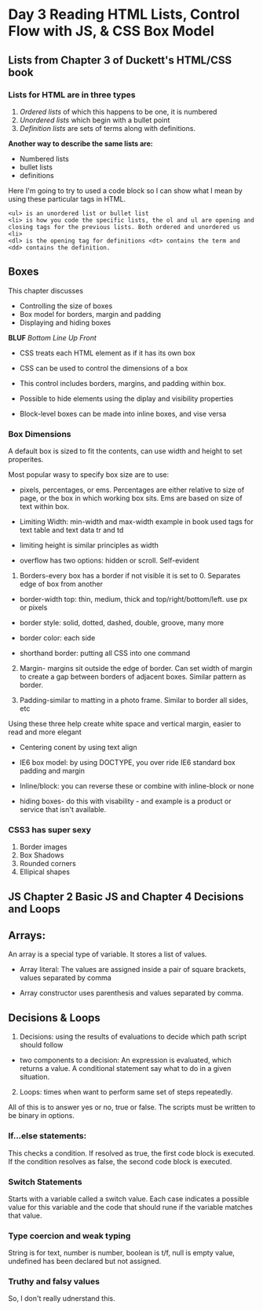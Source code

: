# Day 3 Reading HTML Lists, Control Flow with JS, & CSS Box Model

## Lists from Chapter 3 of Duckett's HTML/CSS book

### Lists for HTML are in three types

1. *Ordered lists* of which this happens to be one, it is numbered
2. *Unordered lists* which begin with a bullet point
3. *Definition lists* are sets of terms along with definitions.

**Another way to describe the same lists are:**

- Numbered lists
- bullet lists
- definitions

Here I'm going to try to used a code block so I can show what I mean by using these particular tags in HTML.

```<ol> is an ordered or numbered list
<ul> is an unordered list or bullet list
<li> is how you code the specific lists, the ol and ul are opening and closing tags for the previous lists. Both ordered and unordered us <li>
<dl> is the opening tag for definitions <dt> contains the term and <dd> contains the definition.
```

## Boxes

This chapter discusses 

- Controlling the size of boxes
- Box model for borders, margin and padding
- Displaying and hiding boxes

**BLUF**  *Bottom Line Up Front*

- CSS treats each HTML element as if it has its own box

- CSS can be used to control the dimensions of a box

- This control includes borders, margins, and padding within box.

- Possible to hide elements using the diplay and visibility properties

- Block-level boxes can be made into inline boxes, and vise versa

### Box Dimensions
A default box is sized to fit the contents, can use width and height to set properites. 

Most popular wasy to specify box size are to use:

- pixels, percentages, or ems. Percentages are either relative to size of page, or the box in which working box sits. Ems are based on size of text within box.

- Limiting Width: min-width and max-width example in book used tags for text table and text data tr and td

- limiting height is similar principles as width

- overflow has two options: hidden or scroll. Self-evident

1. Borders-every box has a border if not visible it is set to 0. Separates edge of box from another

- border-width top: thin,   medium, thick and top/right/bottom/left. use px or pixels

- border style: solid, dotted, dashed, double, groove, many more

- border color: each side

- shorthand border: putting all CSS into one command


2. Margin- margins sit outside the edge of border. Can set width of margin to create a gap between borders of adjacent boxes. Similar pattern as border.

3. Padding-similar to matting in a photo frame. Similar to border all sides, etc

Using these three help create white space and vertical margin, easier to read and more elegant

- Centering conent by using text align

- IE6 box model: by using DOCTYPE, you over ride IE6 standard box padding and margin

- Inline/block: you can reverse these or combine with inline-block or none

- hiding boxes- do this with visability - and example is a product or service that isn't available.

### CSS3 has super sexy

1. Border images
2. Box Shadows
3. Rounded corners
4. Ellipical shapes

## JS Chapter 2 Basic JS and Chapter 4 Decisions and Loops

## Arrays:
An array is a special type of variable. It stores a list of values. 

- Array literal: The values are assigned inside a pair of square brackets, values separated by comma

- Array constructor uses parenthesis and values separated by comma. 

## Decisions & Loops

1. Decisions: using the results of evaluations to decide which path script should follow

- two components to a decision: An expression is evaluated, which returns a value. A conditional statement say what to do in a given situation. 

2. Loops: times when want to perform same set of steps repeatedly. 

All of this is to answer yes or no, true or false. The scripts must be written to be binary in options. 

### If...else statements:

This checks a condition. If resolved as true, the first code block is executed. If the condition resolves as false, the second code block is executed. 

### Switch Statements
Starts with a variable called a switch value. Each case indicates a possible value for this variable and the code that should rune if the variable matches that value.

### Type coercion and weak typing

String is for text, number is number, boolean is t/f, null is empty value, undefined has been declared but not assigned. 

### Truthy and falsy values
So, I don't really udnerstand this.
